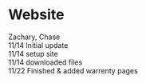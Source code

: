 # Website
Zachary, Chase <br>
11/14 Initial update
<br>
11/14 setup site<br>
11/14 downloaded files<br>
11/22 Finished & added warrenty pages
